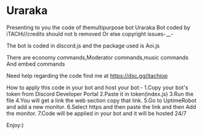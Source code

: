 # Uraraka
Presenting to you the code of themultipurpose bot Uraraka
Bot coded by iTACHi//credits should not b removed
Or else copyright issues-__-

The bot is coded in discord.js and the package used is
Aoi.js

There are economy commands,Moderator commands,music commands
And embed commands

Need help regarding the code find me at
https://dsc.gg/itachiop

How to apply this code in your bot and host your bot:-
1.Copy your bot's token from Discord Developer Portal
2.Paste it in token(index.js)
3.Run the file
4.You will get a link the web section copy that link.
5.Go to UptimeRobot and add a new monitor.
6.Select https and then paste the link and then
Add the monitor.
7.Code will be applied in your bot and it will be hosted
24/7



Enjoy:)
